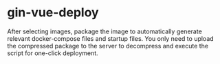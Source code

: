# gin-vue-deploy
After selecting images, package the image to automatically generate relevant docker-compose files and startup files. You only need to upload the compressed package to the server to decompress and execute the script for one-click deployment.
